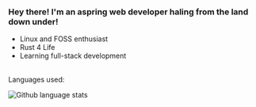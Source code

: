 ### Hey there! I'm an aspring web developer haling from the land down under!

-  Linux and FOSS enthusiast
-  Rust 4 Life
-  Learning full-stack development
  
<br>
Languages used:
<p><img align="left" src="https://github-readme-stats.vercel.app/api/top-langs?username=oliverjhn&show_icons=true&locale=en&exclude_repo=yet-another-metroidvania&theme=github_dark" alt="Github language stats" /></p>

<!--
**oliverjhn/oliverjhn** is a ✨ _special_ ✨ repository because its `README.md` (this file) appears on your GitHub profile.

Here are some ideas to get you started:

- 🔭 I’m currently working on ...
- 🌱 I’m currently learning ...
- 👯 I’m looking to collaborate on ...
- 🤔 I’m looking for help with ...
- 💬 Ask me about ...
- 📫 How to reach me: ...
- 😄 Pronouns: ...
- ⚡ Fun fact: ...
-->
